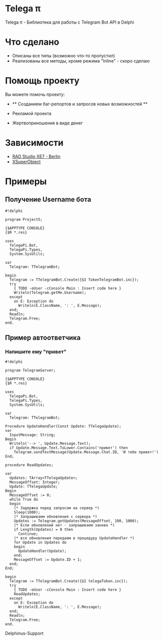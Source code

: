# Telega π #

Telega π - Библиотека для работы с Telegram Bot API в Delphi

# Что сделано #

* Описаны все типы (возможно что-то пропустил)
* Реализованы все методы, кроме режима "Inline" - скоро сделаю

# Помощь проекту #

Вы можете помочь проекту:

* ** Созданием баг-репортов и запросов новых возможностей **

* Рекламой проекта
* Жертвоприношения в виде денег

# Зависимости #

* [RAD Studio XE7 - Berlin](https://www.embarcadero.com/products/delphi)
* [XSuperObject](https://github.com/onryldz/x-superobject/)

# Примеры #
## Получение Username бота ##


```
#!delphi

program Project5;

{$APPTYPE CONSOLE}
{$R *.res}

uses
  TelegaPi.Bot,
  TelegaPi.Types,
  System.SysUtils;

var
  Telegram: TTelegramBot;

begin
  Telegram := TTelegramBot.Create({$I TokenTelegramBot.inc});
  try
    { TODO -oUser -cConsole Main : Insert code here }
    Writeln(Telegram.getMe.Username);
  except
    on E: Exception do
      Writeln(E.ClassName, ': ', E.Message);
  end;
  Readln;
  Telegram.Free;
end.

```

## Пример автоответчика ##

### Напишите ему "привет" ###


```
#!delphi

program TelegramServer;

{$APPTYPE CONSOLE}
{$R *.res}

uses
  TelegaPi.Bot,
  TelegaPi.Types,
  System.SysUtils;

var
  Telegram: TTelegramBot;

Procedure UpdateHandler(Const Update: TTelegaUpdate);
var
  InputMessage: String;
Begin
  Writeln('--> ', Update.Message.Text);
  if Update.Message.Text.ToLower.Contains('привет') then
    Telegram.sendTextMessage(Update.Message.Chat.ID, 'И тебе привет!')
End;

procedure ReadUpdates;

var
  Updates: TArray<TTelegaUpdate>;
  MessageOffset: Integer;
  Update: TTelegaUpdate;
Begin
  MessageOffset := 0;
  while True do
  begin
    (* Задержка перед запросом на сервер *)
    Sleep(1000);
    (* Запрашиваем обновления с сервера *)
    Updates := Telegram.getUpdates(MessageOffset, 100, 1000);
    (* Если обновлений нет - запрашиваем заново *)
    if Length(Updates) = 0 then
      Continue;
    (* все обновления передаем в процедуру UpdateHandler *)
    for Update in Updates do
    begin
      UpdateHandler(Update);
    end;
    MessageOffset := Update.ID + 1;
  end;
End;

begin
  Telegram := TTelegramBot.Create({$I telegaToken.inc});
  try
    { TODO -oUser -cConsole Main : Insert code here }
    ReadUpdates;
  except
    on E: Exception do
      Writeln(E.ClassName, ': ', E.Message);
  end;
  Readln;
  Telegram.Free;
end.

```


Delphinus-Support